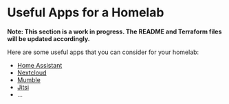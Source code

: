 # Useful Apps for a Homelab

**Note: This section is a work in progress. The README and Terraform files will be updated accordingly.**

Here are some useful apps that you can consider for your homelab:

- [Home Assistant](https://www.home-assistant.io/)
- [Nextcloud](https://nextcloud.com/)
- [Mumble](https://www.mumble.info/)
- [Jitsi](https://jitsi.org/)
- ...